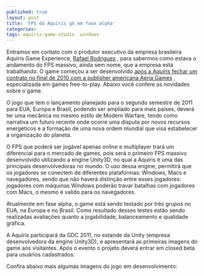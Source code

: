 ```yaml
---
published: true
layout: post
title: 'FPS da Aquiris gX em fase alpha'
categories: 
tags: aquiris-game-studio  windows
---
```

Entramos em contato com o produtor executivo da empresa brasileira Aquiris Game Experience, <a href="http://twitter.com/The_Real_Rafael" target="_blank">Rafael Rodrigues</a>
, para sabermos como estava o andamento do FPS massivo, ainda sem nome, que a empresa est&#225; trabalhando. O game come&#231;ou a ser desenvolvido <a href="http://jogos.uol.com.br/pc/ultnot/2010/11/09/ult182u8621.jhtm" target="_blank">ap&#243;s a Aquiris fechar um contrato no final de 2010 com a publisher americana Aeria Games</a>
, especializada em games free-to-play. Abaixo voc&#234; confere as novidades sobre o game.
 
O jogo que tem o lan&#231;amento planejado para o segundo semestre de 2011 para EUA, Europa e Brasil, podendo ser ampliado para mais pa&#237;ses, dever&#225; ter uma mec&#226;nica no mesmo estilo de Modern Warfare, tendo como narrativa um futuro recente onde ocorre uma disputa por novos recursos energ&#233;ticos e a forma&#231;&#227;o de uma nova ordem mundial que visa estabelecer a organiza&#231;&#227;o do planeta.
 

 
O FPS que poder&#225; ser jog&#225;vel apenas online e multiplayer trar&#225; um diferencial para o mercado de games, pois ser&#225; o primeiro FPS massivo desenvolvido utilizando a engine Unity3D, no qual a Aquiris &#233; uma das principais desenvolvedoras no mundo. O uso dessa engine, permitir&#225; que os jogadores se conectem de diferentes plataformas: Windows, Macs e navegadores, sendo que n&#227;o haver&#225; distin&#231;&#227;o entre esses jogadores: jogadores com m&#225;quinas Windows poder&#227;o travar batalhas com jogadores com Macs, o mesmo &#233; valido para os navegadores.
 
Atualmente em fase alpha, o game est&#225; sendo testado por tr&#234;s grupos no EUA, na Europa e no Brasil. Como resultado desses testes est&#227;o sendo realizadas avalia&#231;&#245;es quanto a jogabilidade, balanceamento e qualidade gr&#225;fica.
 

 
A Aquiris participar&#225; da GDC 2011, no estande da Unity (empresa desenvolvedora da engine Unity3D), e apresentar&#225; as primeiras imagens do game aos visitantes. Ap&#243;s o evento o projeto dever&#225; entrar em closed beta para usu&#225;rios cadastrados.
 
Confira abaixo mais algumas imagens do jogo em desenvolvimento:





